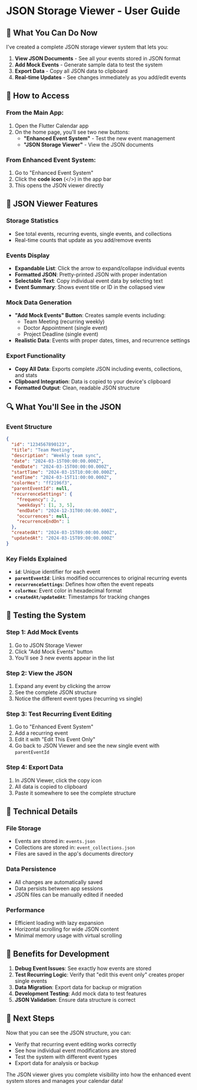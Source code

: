 # JSON Storage Viewer - User Guide

## 🎯 What You Can Do Now

I've created a complete JSON storage viewer system that lets you:

1. **View JSON Documents** - See all your events stored in JSON format
2. **Add Mock Events** - Generate sample data to test the system
3. **Export Data** - Copy all JSON data to clipboard
4. **Real-time Updates** - See changes immediately as you add/edit events

## 🚀 How to Access

### From the Main App:

1. Open the Flutter Calendar app
2. On the home page, you'll see two new buttons:
   - **"Enhanced Event System"** - Test the new event management
   - **"JSON Storage Viewer"** - View the JSON documents

### From Enhanced Event System:

1. Go to "Enhanced Event System"
2. Click the **code icon** (</>) in the app bar
3. This opens the JSON viewer directly

## 📱 JSON Viewer Features

### **Storage Statistics**

- See total events, recurring events, single events, and collections
- Real-time counts that update as you add/remove events

### **Events Display**

- **Expandable List**: Click the arrow to expand/collapse individual events
- **Formatted JSON**: Pretty-printed JSON with proper indentation
- **Selectable Text**: Copy individual event data by selecting text
- **Event Summary**: Shows event title or ID in the collapsed view

### **Mock Data Generation**

- **"Add Mock Events" Button**: Creates sample events including:
  - Team Meeting (recurring weekly)
  - Doctor Appointment (single event)
  - Project Deadline (single event)
- **Realistic Data**: Events with proper dates, times, and recurrence settings

### **Export Functionality**

- **Copy All Data**: Exports complete JSON including events, collections, and stats
- **Clipboard Integration**: Data is copied to your device's clipboard
- **Formatted Output**: Clean, readable JSON structure

## 🔍 What You'll See in the JSON

### **Event Structure**

```json
{
  "id": "1234567890123",
  "title": "Team Meeting",
  "description": "Weekly team sync",
  "date": "2024-03-15T00:00:00.000Z",
  "endDate": "2024-03-15T00:00:00.000Z",
  "startTime": "2024-03-15T10:00:00.000Z",
  "endTime": "2024-03-15T11:00:00.000Z",
  "colorHex": "ff2196f3",
  "parentEventId": null,
  "recurrenceSettings": {
    "frequency": 2,
    "weekdays": [1, 3, 5],
    "endDate": "2024-12-31T00:00:00.000Z",
    "occurrences": null,
    "recurrenceEndOn": 1
  },
  "createdAt": "2024-03-15T09:00:00.000Z",
  "updatedAt": "2024-03-15T09:00:00.000Z"
}
```

### **Key Fields Explained**

- **`id`**: Unique identifier for each event
- **`parentEventId`**: Links modified occurrences to original recurring events
- **`recurrenceSettings`**: Defines how often the event repeats
- **`colorHex`**: Event color in hexadecimal format
- **`createdAt/updatedAt`**: Timestamps for tracking changes

## 🧪 Testing the System

### **Step 1: Add Mock Events**

1. Go to JSON Storage Viewer
2. Click "Add Mock Events" button
3. You'll see 3 new events appear in the list

### **Step 2: View the JSON**

1. Expand any event by clicking the arrow
2. See the complete JSON structure
3. Notice the different event types (recurring vs single)

### **Step 3: Test Recurring Event Editing**

1. Go to "Enhanced Event System"
2. Add a recurring event
3. Edit it with "Edit This Event Only"
4. Go back to JSON Viewer and see the new single event with `parentEventId`

### **Step 4: Export Data**

1. In JSON Viewer, click the copy icon
2. All data is copied to clipboard
3. Paste it somewhere to see the complete structure

## 🔧 Technical Details

### **File Storage**

- Events are stored in: `events.json`
- Collections are stored in: `event_collections.json`
- Files are saved in the app's documents directory

### **Data Persistence**

- All changes are automatically saved
- Data persists between app sessions
- JSON files can be manually edited if needed

### **Performance**

- Efficient loading with lazy expansion
- Horizontal scrolling for wide JSON content
- Minimal memory usage with virtual scrolling

## 🎉 Benefits for Development

1. **Debug Event Issues**: See exactly how events are stored
2. **Test Recurring Logic**: Verify that "edit this event only" creates proper single events
3. **Data Migration**: Export data for backup or migration
4. **Development Testing**: Add mock data to test features
5. **JSON Validation**: Ensure data structure is correct

## 🚀 Next Steps

Now that you can see the JSON structure, you can:

- Verify that recurring event editing works correctly
- See how individual event modifications are stored
- Test the system with different event types
- Export data for analysis or backup

The JSON viewer gives you complete visibility into how the enhanced event system stores and manages your calendar data!

